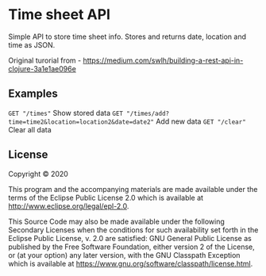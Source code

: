 # Time sheet API

Simple API to store time sheet info. Stores and returns date, location and time as JSON.

Original turorial from - https://medium.com/swlh/building-a-rest-api-in-clojure-3a1e1ae096e

## Examples

 `GET "/times"` Show stored data
 `GET "/times/add?time=time2&location=location2&date=date2"` Add new data
 `GET "/clear"` Clear all data

## License

Copyright © 2020

This program and the accompanying materials are made available under the
terms of the Eclipse Public License 2.0 which is available at
http://www.eclipse.org/legal/epl-2.0.

This Source Code may also be made available under the following Secondary
Licenses when the conditions for such availability set forth in the Eclipse
Public License, v. 2.0 are satisfied: GNU General Public License as published by
the Free Software Foundation, either version 2 of the License, or (at your
option) any later version, with the GNU Classpath Exception which is available
at https://www.gnu.org/software/classpath/license.html.
